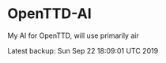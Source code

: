 # OpenTTD-AI
My AI for OpenTTD, will use primarily air

Latest backup: Sun Sep 22 18:09:01 UTC 2019
